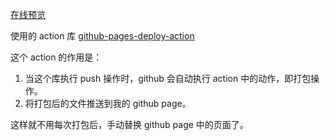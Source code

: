 [在线预览](https://woai3c.github.io/github-actions-demo)

使用的 action 库 [github-pages-deploy-action](https://github.com/JamesIves/github-pages-deploy-action)

这个 action 的作用是：
1. 当这个库执行 push 操作时，github 会自动执行 action 中的动作，即打包操作。
2. 将打包后的文件推送到我的 github page。

这样就不用每次打包后，手动替换 github page 中的页面了。


